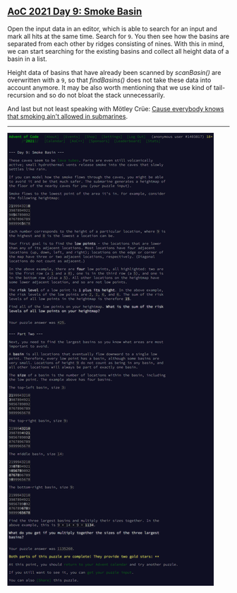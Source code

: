 ## [AoC 2021 Day 9: Smoke Basin](https://adventofcode.com/2021/day/9)

Open the input data in an editor, which is able to search for an input and mark all hits at the same time. Search for `9`. You then see how the basins are separated from each other by ridges consisting of nines. With this in mind, we can start searching for the existing basins and collect all height data of a basin in a list.

Height data of basins that have already been scanned by *scanBasin()* are overwritten with a `9`, so that *findBasins()* does not take these data into account anymore. It may be also worth mentioning that we use kind of tail-recursion and so do not bloat the stack unnecessarily.

And last but not least speaking with Mötley Crüe: [Cause everybody knows that smoking ain't allowed in submarines](https://youtu.be/5oVBvxA0mm0).

---

![AoC 2021 Day 9](../day09--Smoke_Basin.png?raw=true)
